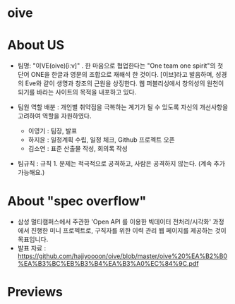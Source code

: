 # oive

# About US
- 팀명: "이VE(oive)[iːv]" . 한 마음으로 협업한다는 "One team one spirit"의 첫 단어 ONE을 한글과 영문의 조합으로 재해석 한 것이다. [이브]라고 발음하며, 성경의 Eve와 같이 생명과 창조의 근원을 상징한다. 웹 퍼블리싱에서 창의성의 원천이 되기를 바라는 사이트의 목적을 내포하고 있다.

- 팀원 역할 배분 : 개인별 취약점을 극복하는 계기가 될 수 있도록 자신의 개선사항을 고려하여 역할을 자원하였다.
  - 이영기 : 팀장, 발표
  - 하지윤 : 일정계획 수립, 일정 체크, Github 프로젝트 오픈
  - 김소연 : 표준 산출물 작성, 회의록 작성
- 팀규칙 : 규칙 1. 문제는 적극적으로 공격하고, 사람은 공격하지 않는다. (계속 추가 가능해요.)

# About "spec overflow"
- 삼성 멀티캠퍼스에서 주관한 'Open API 를 이용한 빅데이터 전처리/시각화' 과정에서 진행한 미니 프로젝트로, 구직자를 위한 이력 관리 웹 페이지를 제공하는 것이 목표입니다.
- 발표 자료 : https://github.com/hajiyoooon/oive/blob/master/oive%20%EA%B2%B0%EA%B3%BC%EB%B3%B4%EA%B3%A0%EC%84%9C.pdf

# Previews
